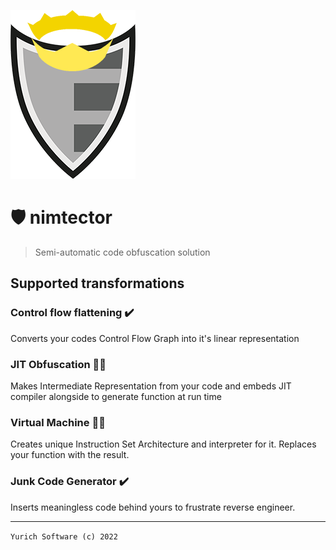 ![Nimtector Logo](nimtector.png) 
# :shield: nimtector 
> Semi-automatic code obfuscation solution

## Supported transformations
### Control flow flattening ✔️

Converts your codes Control Flow Graph into it's linear representation

### JIT Obfuscation 👷‍♂️

Makes Intermediate Representation from your code and embeds JIT compiler alongside to generate function at run time

### Virtual Machine 👷‍♂️

Creates unique Instruction Set Architecture and interpreter for it. Replaces your function with the result.

### Junk Code Generator ✔️

Inserts meaningless code behind yours to frustrate reverse engineer.

---

`Yurich Software (c) 2022`

